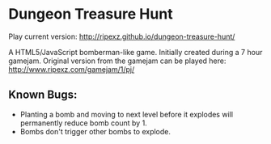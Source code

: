 Dungeon Treasure Hunt
=====================

Play current version: http://ripexz.github.io/dungeon-treasure-hunt/

A HTML5/JavaScript bomberman-like game. Initially created during a 7 hour gamejam.
Original version from the gamejam can be played here: http://www.ripexz.com/gamejam/1/pj/

Known Bugs:
---------------------
- Planting a bomb and moving to next level before it explodes will permanently reduce bomb count by 1.
- Bombs don't trigger other bombs to explode.
